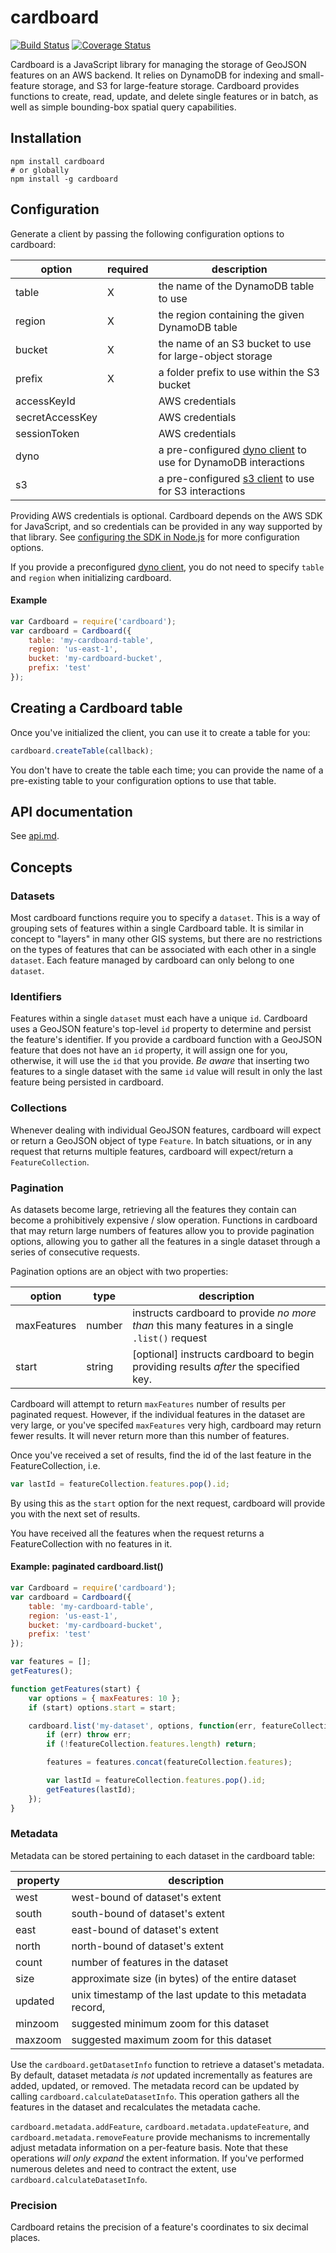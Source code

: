 # cardboard

[![Build Status](https://travis-ci.org/mapbox/cardboard.svg?branch=master)](https://travis-ci.org/mapbox/cardboard) [![Coverage Status](https://coveralls.io/repos/mapbox/cardboard/badge.svg?branch=master)](https://coveralls.io/r/mapbox/cardboard?branch=master)

Cardboard is a JavaScript library for managing the storage of GeoJSON features on an AWS backend. It relies on DynamoDB for indexing and small-feature storage, and S3 for large-feature storage. Cardboard provides functions to create, read, update, and delete single features or in batch, as well as simple bounding-box spatial query capabilities.

## Installation

    npm install cardboard
    # or globally
    npm install -g cardboard

## Configuration

Generate a client by passing the following configuration options to cardboard:

option | required | description
--- | --- | ---
table | X | the name of the DynamoDB table to use
region | X | the region containing the given DynamoDB table
bucket | X | the name of an S3 bucket to use for large-object storage
prefix | X | a folder prefix to use within the S3 bucket
accessKeyId | | AWS credentials
secretAccessKey | | AWS credentials
sessionToken | | AWS credentials
dyno | | a pre-configured [dyno client](https://github.com/mapbox/dyno) to use for DynamoDB interactions
s3 | | a pre-configured [s3 client](http://docs.aws.amazon.com/AWSJavaScriptSDK/latest/AWS/S3.html) to use for S3 interactions

Providing AWS credentials is optional. Cardboard depends on the AWS SDK for JavaScript, and so credentials can be provided in any way supported by that library. See [configuring the SDK in Node.js](http://docs.aws.amazon.com/AWSJavaScriptSDK/guide/node-configuring.html) for more configuration options.

If you provide a preconfigured [dyno client](https://github.com/mapbox/dyno), you do not need to specify `table` and `region` when initializing cardboard.

#### Example

```js
var Cardboard = require('cardboard');
var cardboard = Cardboard({
    table: 'my-cardboard-table',
    region: 'us-east-1',
    bucket: 'my-cardboard-bucket',
    prefix: 'test'
});
```

## Creating a Cardboard table

Once you've initialized the client, you can use it to create a table for you:

```js
cardboard.createTable(callback);
```

You don't have to create the table each time; you can provide the name of a pre-existing table to your configuration options to use that table.

## API documentation

See [api.md](https://github.com/mapbox/cardboard/blob/master/api.md).

## Concepts

### Datasets

Most cardboard functions require you to specify a `dataset`. This is a way of grouping sets of features within a single Cardboard table. It is similar in concept to "layers" in many other GIS systems, but there are no restrictions on the types of features that can be associated with each other in a single `dataset`. Each feature managed by cardboard can only belong to one `dataset`.

### Identifiers

Features within a single `dataset` must each have a unique `id`. Cardboard uses a GeoJSON feature's top-level `id` property to determine and persist the feature's identifier. If you provide a cardboard function with a GeoJSON feature that does not have an `id` property, it will assign one for you, otherwise, it will use the `id` that you provide. *Be aware* that inserting two features to a single dataset with the same `id` value will result in only the last feature being persisted in cardboard.

### Collections

Whenever dealing with individual GeoJSON features, cardboard will expect or return a GeoJSON object of type `Feature`. In batch situations, or in any request that returns multiple features, cardboard will expect/return a `FeatureCollection`.

### Pagination

As datasets become large, retrieving all the features they contain can become a prohibitively expensive / slow operation. Functions in cardboard that may return large numbers of features allow you to provide pagination options, allowing you to gather all the features in a single dataset through a series of consecutive requests.

Pagination options are an object with two properties:

option | type | description
--- | --- | ---
maxFeatures | number | instructs cardboard to provide *no more than* this many features in a single `.list()` request
start | string | [optional] instructs cardboard to begin providing results *after* the specified key.

Cardboard will attempt to return `maxFeatures` number of results per paginated request. However, if the individual features in the dataset are very large, or you've specifed `maxFeatures` very high, cardboard may return fewer results. It will never return more than this number of features.

Once you've received a set of results, find the id of the last feature in the FeatureCollection, i.e.

```js
var lastId = featureCollection.features.pop().id;
```

By using this as the `start` option for the next request, cardboard will provide you with the next set of results.

You have received all the features when the request returns a FeatureCollection with no features in it.

#### Example: paginated cardboard.list()

```js
var Cardboard = require('cardboard');
var cardboard = Cardboard({
    table: 'my-cardboard-table',
    region: 'us-east-1',
    bucket: 'my-cardboard-bucket',
    prefix: 'test'
});

var features = [];
getFeatures();

function getFeatures(start) {
    var options = { maxFeatures: 10 };
    if (start) options.start = start;

    cardboard.list('my-dataset', options, function(err, featureCollection) {
        if (err) throw err;
        if (!featureCollection.features.length) return;

        features = features.concat(featureCollection.features);

        var lastId = featureCollection.features.pop().id;
        getFeatures(lastId);
    });
}
```

### Metadata

Metadata can be stored pertaining to each dataset in the cardboard table:

property | description
--- | ---
west | west-bound of dataset's extent
south | south-bound of dataset's extent
east | east-bound of dataset's extent
north | north-bound of dataset's extent
count | number of features in the dataset
size | approximate size (in bytes) of the entire dataset
updated | unix timestamp of the last update to this metadata record,
minzoom | suggested minimum zoom for this dataset
maxzoom | suggested maximum zoom for this dataset

Use the `cardboard.getDatasetInfo` function to retrieve a dataset's metadata. By default, dataset metadata *is not* updated incrementally as features are added, updated, or removed. The metadata record can be updated by calling `cardboard.calculateDatasetInfo`. This operation gathers all the features in the dataset and recalculates the metadata cache.

`cardboard.metadata.addFeature`, `cardboard.metadata.updateFeature`, and `cardboard.metadata.removeFeature` provide mechanisms to incrementally adjust metadata information on a per-feature basis. Note that these operations *will only expand* the extent information. If you've performed numerous deletes and need to contract the extent, use `cardboard.calculateDatasetInfo`.

### Precision

Cardboard retains the precision of a feature's coordinates to six decimal places.
